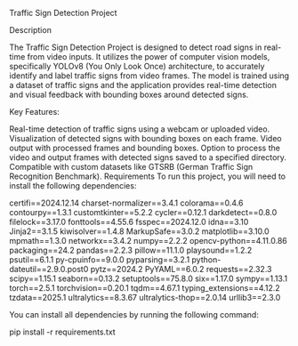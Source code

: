 Traffic Sign Detection Project

Description

The Traffic Sign Detection Project is designed to detect road signs in real-time from video inputs. It utilizes the power of computer vision models, specifically YOLOv8 (You Only Look Once) architecture, to accurately identify and label traffic signs from video frames. The model is trained using a dataset of traffic signs and the application provides real-time detection and visual feedback with bounding boxes around detected signs.

Key Features:

Real-time detection of traffic signs using a webcam or uploaded video.
Visualization of detected signs with bounding boxes on each frame.
Video output with processed frames and bounding boxes.
Option to process the video and output frames with detected signs saved to a specified directory.
Compatible with custom datasets like GTSRB (German Traffic Sign Recognition Benchmark).
Requirements
To run this project, you will need to install the following dependencies:


certifi==2024.12.14
charset-normalizer==3.4.1
colorama==0.4.6
contourpy==1.3.1
customtkinter==5.2.2
cycler==0.12.1
darkdetect==0.8.0
filelock==3.17.0
fonttools==4.55.6
fsspec==2024.12.0
idna==3.10
Jinja2==3.1.5
kiwisolver==1.4.8
MarkupSafe==3.0.2
matplotlib==3.10.0
mpmath==1.3.0
networkx==3.4.2
numpy==2.2.2
opencv-python==4.11.0.86
packaging==24.2
pandas==2.2.3
pillow==11.1.0
playsound==1.2.2
psutil==6.1.1
py-cpuinfo==9.0.0
pyparsing==3.2.1
python-dateutil==2.9.0.post0
pytz==2024.2
PyYAML==6.0.2
requests==2.32.3
scipy==1.15.1
seaborn==0.13.2
setuptools==75.8.0
six==1.17.0
sympy==1.13.1
torch==2.5.1
torchvision==0.20.1
tqdm==4.67.1
typing_extensions==4.12.2
tzdata==2025.1
ultralytics==8.3.67
ultralytics-thop==2.0.14
urllib3==2.3.0


You can install all dependencies by running the following command:


pip install -r requirements.txt

